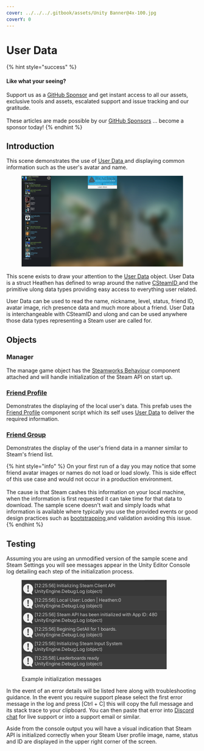 ```yaml
---
cover: ../../../.gitbook/assets/Unity Banner@4x-100.jpg
coverY: 0
---
```


# User Data

{% hint style="success" %}
#### Like what your seeing?

Support us as a [GitHub Sponsor](../../../become-a-sponsor/) and get instant access to all our assets, exclusive tools and assets, escalated support and issue tracking and our gratitude.\
\
These articles are made possible by our [GitHub Sponsors](../../../become-a-sponsor/) ... become a sponsor today!
{% endhint %}

## Introduction

This scene demonstrates the use of [User Data ](../data-layer/user-data.md)and displaying common information such as the user's avatar and name.

<figure><img src="../../../.gitbook/assets/image (98).png" alt=""><figcaption></figcaption></figure>

This scene exists to draw your attention to the [User Data](../data-layer/user-data.md) object. User Data is a struct Heathen has defined to wrap around the native [CSteamID ](../../../company/steam/steamworks/csteamid.md)and the primitive ulong data types providing easy access to everything user related.

User Data can be used to read the name, nickname, level, status, friend ID, avatar image, rich presence data and much more about a friend. User Data is interchangeable with CSteamID and ulong and can be used anywhere those data types representing a Steam user are called for.

## Objects

### Manager

The manage game object has the [Steamworks Behaviour](../components/steamworks-behaviour.md) component attached and will handle initialization of the Steam API on start up.

### [Friend Profile](../prefabs/friend-profile.md)

Demonstrates the displaying of the local user's data. This prefab uses the[ Friend Profile](../ui-components/friend-profile/) component script which its self uses [User Data](../data-layer/user-data.md) to deliver the required information.

### [Friend Group](../prefabs/friend-groups.md)

Demonstrates the display of the user's friend data in a manner similar to Steam's friend list.

{% hint style="info" %}
On your first run of a day you may notice that some friend avatar images or names do not load or load slowly. This is side effect of this use case and would not occur in a production environment.\
\
The cause is that Steam cashes this information on your local machine, when the information is first requested it can take time for that data to download. The sample scene doesn't wait and simply loads what information is available where typically you use the provided events or good design practices such as [bootstrapping ](../../../company/design/bootstrap-scene.md)and validation avoiding this issue.
{% endhint %}

## Testing

Assuming you are using an unmodified version of the sample scene and Steam Settings you will see messages appear in the Unity Editor Console log detailing each step of the initialization process.

<figure><img src="../../../.gitbook/assets/image (15) (1) (3).png" alt=""><figcaption><p>Example initialization messages</p></figcaption></figure>

In the event of an error details will be listed here along with troubleshooting guidance. In the event you require support please select the first error message in the log and press \[Ctrl + C] this will copy the full message and its stack trace to your clipboard. You can then paste that error into [Discord chat](https://discord.gg/eVVgM36) for live support or into a support email or similar.

Aside from the console output you will have a visual indication that Steam API is initialized correctly when your Steam User profile image, name, status and ID are displayed in the upper right corner of the screen.
